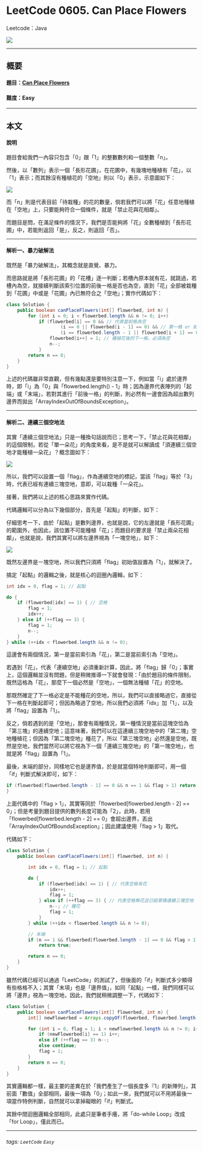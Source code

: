 # LeetCode 0605. Can Place Flowers
Leetcode：Java

![](https://github.com/rickbsr/LeetCode/blob/main/pics/leetcode.png?raw=true)

---

## 概要

#### 題目：[Can Place Flowers](https://leetcode.com/problems/can-place-flowers/)

#### 難度：Easy

---

## 本文

#### 說明

題目會給我們一內容只包含「0」跟「1」的整數數列和一個整數「n」。

然後，以「數列」表示一個「長形花圃」，在花圃中，有幾塊地種植有「花」，以「1」表示；而其餘沒有種植花的「空地」則以「0」表示，示意圖如下：

![](https://github.com/rickbsr/LeetCode/blob/main/pics/0605_can_place_flowers_des.png?raw=true)

而「n」則是代表目前「待栽種」的花的數量，倘若我們可以將「花」任意地種植在「空地」上，只要能夠符合一個條件，就是「禁止花與花相鄰」。

而題目是問，在滿足條件的情況下，我們是否能夠將「花」全數種植到「長形花圃」中，若能則返回「是」，反之，則返回「否」。

---

#### 解析一、暴力破解法

既然是「暴力破解法」，其概念就是直覺、暴力。

而思路就是將「長形花圃」的「花槽」逐一判斷；若槽內原本就有花，就跳過，若槽內為空，就接續判斷該索引位置的前後一格是否也為空，直到「花」全部被栽種到「花圃」中或是「花圃」內已無符合之「空地」；實作代碼如下：

```java
class Solution {
    public boolean canPlaceFlowers(int[] flowerbed, int n) {
        for (int i = 0; i < flowerbed.length && n != 0; i++)
            if (flowerbed[i] == 0 && // 代表當前格為空
                    (i == 0 || flowerbed[i - 1] == 0) && // 第一格 or 前一格
                    (i == flowerbed.length - 1 || flowerbed[i + 1] == 0)) { // 最後一格 or 後一格
                flowerbed[i++] = 1; // 種植花後的下一格，必須為空
                n--;
            }
        return n == 0;
    }
}
```

上述的代碼雖非常直觀，但有幾點還是要特別注意一下，例如當「i」處於邊界時，即「i」為「0」與「flowerbed.length() - 1」時；因為邊界代表陣列的「起端」或「末端」，若對其進行「前後一格」的判斷，則必然有一邊會因為超出數列邊界而拋出「ArrayIndexOutOfBoundsException」。

---

#### 解析二、連續三個空地法

其實「連續三個空地法」只是一種換句話說而已；思考一下，「禁止花與花相鄰」的這個限制，若從「單一朵花」的角度來看，是不是就可以解讀成「須連續三個空地才能種植一朵花」？概念圖如下：

![](https://github.com/rickbsr/LeetCode/blob/main/pics/0605_can_place_flowers_a_set.png?raw=true)

所以，我們可以設置一個「flag」，作為連續空地的標記，當該「flag」等於「3」時，代表已經有連續三塊空地，意即，可以栽種「一朵花」。

接著，我們將以上述的核心思路來實作代碼。

代碼邏輯可以分為以下幾個部分，首先是「起點」的判斷，如下：

仔細思考一下，由於「起點」是數列邊界，也就是說，它的左邊就是「長形花圃」的範圍外，也因此，該位置不可能種植「花」；而題目的要求是「禁止兩朵花相鄰」，也就是說，我們其實可以將左邊界視為「一塊空地」，如下：

![](https://github.com/rickbsr/LeetCode/blob/main/pics/0605_can_place_flowers_0.png?raw=true)

既然左邊界是ㄧ塊空地，所以我們只須將「flag」初始值設置為「1」，就解決了。

搞定「起點」的邏輯之後，就是核心的迴圈內邏輯，如下：

```java
int idx = 0, flag = 1; // 起點

do {
    if (flowerbed[idx] == 1) { // 空格
        flag = 1;
        idx++;
    } else if (++flag == 3) {
        flag = 1;
        n--;
    }
} while (++idx < flowerbed.length && n != 0);
```

這邊會有兩個情況，第一是當前索引為「花」，第二是當前索引為「空地」。

若遇到「花」，代表「連續空地」必須重新計算，因此，將「flag」歸「0」；事實上，這個邏輯並沒有問題，但是稍微推導一下就會發現：「由於題目的條件限制，既然這格為「花」，那麼下一個必然是「空地」，一個無法種植「花」的空地。

那既然確定了下一格必定是不能種花的空地，所以，我們可以直接略過它，直接從下一格在判斷起即可；但因為略過了空地，所以我們必須將「idx」加「1」，以及將「flag」設置為「1」。

反之，倘若遇到的是「空地」，那會有兩種情況，第一種情況是當前這塊空恰為「第三塊」的連續空地；這意味著，我們可以在這連續三塊空地中的「第二塊」空地種植花；但因為「第二塊空地」種花了，所以「第三塊空地」必然還是空地，既然是空地，我們當然可以將它視為下一個「連續三塊空地」的「第一塊空地」，也就是將「flag」設置為「1」。

最後，末端的部分，同樣地它也是邊界值，於是就當個特地判斷即可，用一個「if」判斷式解決即可，如下：

```java
if (flowerbed[flowerbed.length - 1] == 0 && n == 1 && flag > 1) return true;
}
```

上面代碼中的「flag > 1」，其實等同於「flowerbed[flowerbed.length - 2] == 0」；但是考量到題目提供的數列長度可能為「2」，此時，若用「flowerbed[flowerbed.length - 2] == 0」會超出邊界，丟出「ArrayIndexOutOfBoundsException」；因此建議使用「flag > 1」取代。

代碼如下：

```java
class Solution {
    public boolean canPlaceFlowers(int[] flowerbed, int n) {

        int idx = 0, flag = 1; // 起點

        do {
            if (flowerbed[idx] == 1) { // 代表空格有花
                idx++;
                flag = 1;
            } else if (++flag == 3) { // 代表空格無花且已經累積連續三塊空地
                n--; // 種花
                flag = 1;
            }
        } while (++idx < flowerbed.length && n != 0);

        // 末端
        if (n == 1 && flowerbed[flowerbed.length - 1] == 0 && flag > 1)
            return true;

        return n == 0;
    }
}
```

雖然代碼已經可以通過「LeetCode」的測試了，但後面的「if」判斷式多少顯得有些格格不入；其實「末項」也是「邊界值」，如同「起點」一樣，我們同樣可以將「邊界」視為一塊空地，因此，我們就稍微調整一下，代碼如下：

```java
class Solution {
    public boolean canPlaceFlowers(int[] flowerbed, int n) {
        int[] newFlowerbed = Arrays.copyOf(flowerbed, flowerbed.length + 1);

        for (int i = 0, flag = 1; i < newFlowerbed.length && n != 0; i++) {
            if (newFlowerbed[i] == 1) i++;
            else if (++flag == 3) n--;
            else continue;
            flag = 1;
        }
        return n == 0;
    }
}
```

其實邏輯都一樣，最主要的差異在於「我們產生了一個長度多『1』的新陣列」，其前面「數值」全部相同，最後一項為「0」；如此一來，我們就可以不用將最後一項當作特例判斷，自然就可以拿掉礙眼的「if」判斷式。

其餘中間迴圈邏輯全部相同，此處只是筆者手癢，將「do-while Loop」改成「for Loop」，僅此而已。

---

###### tags: `LeetCode` `Easy`